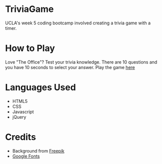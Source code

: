 # TriviaGame
UCLA's week 5 coding bootcamp involved creating a trivia game with a timer.

# How to Play
Love "The Office"? Test your trivia knowledge. There are 10 questions and you have 10 seconds to select your answer. Play the game [here](http://krizel4.github.io/TriviaGame)

# Languages Used
* HTML5
* CSS
* Javascript
* jQuery

# Credits
* Background from [Freepik](https://www.freepik.com/free-vector/colorful-memphis-design-background-vector_3893585.htm)
* [Google Fonts](http://fonts.google.com)